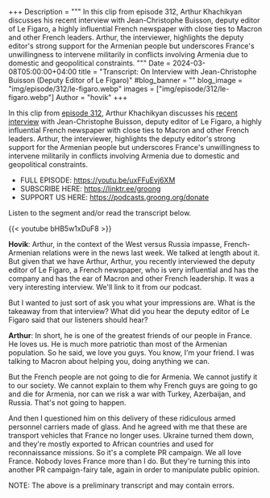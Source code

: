 +++
Description = """
In this clip from episode 312, Arthur Khachikyan discusses his recent interview with Jean-Christophe Buisson, deputy editor of Le Figaro, a highly influential French newspaper with close ties to Macron and other French leaders. Arthur, the interviewer, highlights the deputy editor's strong support for the Armenian people but underscores France's unwillingness to intervene militarily in conflicts involving Armenia due to domestic and geopolitical constraints. 
"""
Date = 2024-03-08T05:00:00+04:00
title = "Transcript: On Interview with Jean-Christophe Buisson (Deputy Editor of Le Figaro)"
#blog_banner = ""
blog_image = "img/episode/312/le-figaro.webp"
images = ["img/episode/312/le-figaro.webp"]
Author = "hovik"
+++

In this clip from [episode 312](https://podcasts.groong.org/312), Arthur Khachikyan discusses his [recent interview](https://youtu.be/U8bIk9f-1Qw) with Jean-Christophe Buisson, deputy editor of Le Figaro, a highly influential French newspaper with close ties to Macron and other French leaders. Arthur, the interviewer, highlights the deputy editor's strong support for the Armenian people but underscores France's unwillingness to intervene militarily in conflicts involving Armenia due to domestic and geopolitical constraints. 

  * FULL EPISODE: https://youtu.be/uxFFuEvj6XM
  * SUBSCRIBE HERE: https://linktr.ee/groong
  * SUPPORT US HERE: https://podcasts.groong.org/donate

Listen to the segment and/or read the transcript below.

{{< youtube bHB5w1xDuF8 >}}

**Hovik**: Arthur, in the context of the West versus Russia impasse,
French-Armenian relations were in the news last week. We talked at
length about it. But given that we have Arthur, Arthur, you recently
interviewed the deputy editor of Le Figaro, a French newspaper, who
is very influential and has the company and has the ear of Macron
and other French leadership. It was a very interesting interview.
We'll link to it from our podcast.

But I wanted to just sort of ask you what your impressions are.
What is the takeaway from that interview? What did you hear the
deputy editor of Le Figaro said that our listeners should hear?

**Arthur**: In short, he is one of the greatest friends of our people
in France. He loves us. He is much more patriotic than most of the
Armenian population. So he said, we love you guys. You know, I'm
your friend. I was talking to Macron about helping you, doing
anything we can.

But the French people are not going to die for Armenia. We cannot
justify it to our society.  We cannot explain to them why French
guys are going to go and die for Armenia, nor can we risk a war
with Turkey, Azerbaijan, and Russia. That's not going to happen.

And then I questioned him on this delivery of these ridiculous armed
personnel carriers made of glass. And he agreed with me that these
are transport vehicles that France no longer uses. Ukraine turned
them down, and they're mostly exported to African countries and
used for reconnaissance missions.  So it's a complete PR campaign.
We all love France. Nobody loves France more than I do. But they're
turning this into another PR campaign-fairy tale, again in order
to manipulate public opinion.

NOTE: The above is a preliminary transcript and may contain errors.
